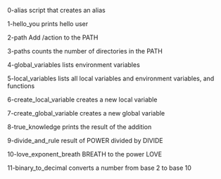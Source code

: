 0-alias
script that creates an alias

1-hello_you
prints hello user

2-path
Add /action to the PATH

3-paths
counts the number of directories in the PATH

4-global_variables
lists environment variables

5-local_variables
lists all local variables and environment variables, and functions

6-create_local_variable
creates a new local variable

7-create_global_variable
creates a new global variable

8-true_knowledge
prints the result of the addition

9-divide_and_rule
result of POWER divided by DIVIDE

10-love_exponent_breath
BREATH to the power LOVE

11-binary_to_decimal
converts a number from base 2 to base 10
